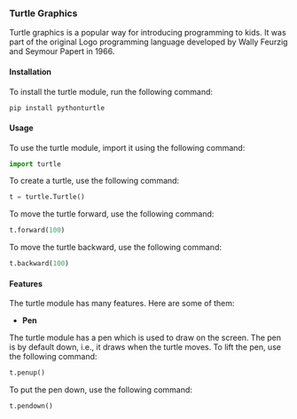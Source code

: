 <h3> Turtle Graphics </h3>

<p> Turtle graphics is a popular way for introducing programming to kids. It was part of the original Logo programming language developed by Wally Feurzig and Seymour Papert in 1966. </p>


<h4> Installation </h4>

<p> To install the turtle module, run the following command: </p>

```bash
pip install pythonturtle
```

<h4> Usage </h4>

<p> To use the turtle module, import it using the following command: </p>

```python
import turtle
```

<p> To create a turtle, use the following command: </p>

```python
t = turtle.Turtle()
```

<p> To move the turtle forward, use the following command: </p>

```python
t.forward(100)
```

<p> To move the turtle backward, use the following command: </p>

```python
t.backward(100)
```

<h4> Features </h4>

<p> The turtle module has many features. Here are some of them: </p>

<ul>
<li> <b> Pen </b> </li>
</ul>

<p> The turtle module has a pen which is used to draw on the screen. The pen is by default down, i.e., it draws when the turtle moves. To lift the pen, use the following command: </p>

```python
t.penup()
```

<p> To put the pen down, use the following command: </p>

```python
t.pendown()
```
